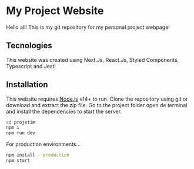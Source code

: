# My Project Website

Hello all! This is my git repository for my personal project webpage!

## Tecnologies

This website was created using Next.Js, React.Js, Styled Components, Typescript and Jest!

## Installation

This website requires [Node.js](https://nodejs.org/) v14+ to run.
Clone the repository using git or download and extract the zip file.
Go to the project folder open de terminal and install the dependencies to start the server.

```sh
cd projetim
npm i
npm run dev
```

For production environments...

```sh
npm install --production
npm start
```
